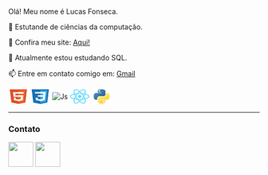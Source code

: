 Olá! Meu nome é Lucas Fonseca.

🔭 Estutande de ciências da computação.

📓 Confira meu site: <a href="https://lucas19fonseca.github.io/curriculo/" target="blank">Aqui!</a>



🌱 Atualmente estou estudando SQL.

📫 Entre em contato comigo em: [Gmail](mailto:lucas19fonseca@gmail.com) 

<div style="display: inline_block">
 <img align="center" alt="HTML" height="30" width="40" src="https://raw.githubusercontent.com/devicons/devicon/master/icons/html5/html5-original.svg">
 <img align="center" alt="CSS" height="30" width="40" src="https://raw.githubusercontent.com/devicons/devicon/master/icons/css3/css3-original.svg">
  <img align="center" alt="Js" height="40" width="40" src="https://img.icons8.com/?size=100&id=108784&format=png&color=000000">
   <img align="center" alt="React" height="33" width="40" src="https://raw.githubusercontent.com/devicons/devicon/master/icons/react/react-original.svg">
 <img align="center" alt="Python" height="35" width="40" src="https://raw.githubusercontent.com/devicons/devicon/master/icons/python/python-original.svg">
</div> 
<hr>



### Contato
<a href="https://www.instagram.com/lucax.af/" target="blank"><img align="center" src="https://img.icons8.com/?size=100&id=Xy10Jcu1L2Su&format=png&color=000000" height="50" width="50" /></a>
<a href="https://www.linkedin.com/in/lucas-andrade-5511022b3/" target="blank"><img align="center" src="https://img.icons8.com/?size=100&id=13930&format=png&color=000000" height="50" width="50" /></a>




